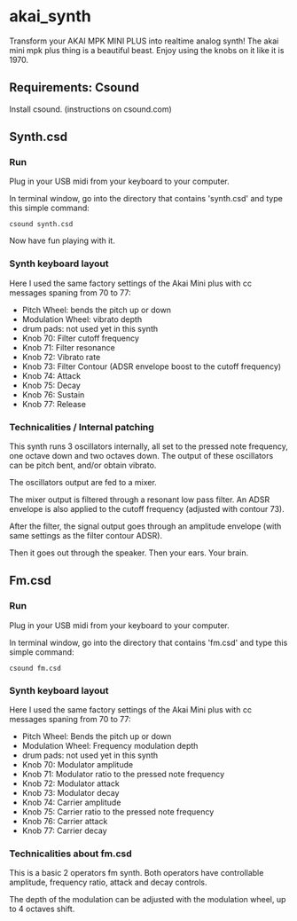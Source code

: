 # akai_synth
Transform your AKAI MPK MINI PLUS into realtime analog synth!
The akai mini mpk plus thing is a beautiful beast.
Enjoy using the knobs on it like it is 1970.

## Requirements: Csound
Install csound. (instructions on csound.com)

## Synth.csd
### Run
Plug in your USB midi from your keyboard to your computer.

In terminal window, go into the directory that contains 'synth.csd' and type this simple command:
```
csound synth.csd
```

Now have fun playing with it.

### Synth keyboard layout
Here I used the same factory settings of the Akai Mini plus with cc messages spaning from 70 to 77:
- Pitch Wheel: bends the pitch up or down
- Modulation Wheel: vibrato depth
- drum pads: not used yet in this synth
- Knob 70: Filter cutoff frequency
- Knob 71: Filter resonance
- Knob 72: Vibrato rate
- Knob 73: Filter Contour (ADSR envelope boost to the cutoff frequency)
- Knob 74: Attack
- Knob 75: Decay
- Knob 76: Sustain
- Knob 77: Release

### Technicalities / Internal patching

This synth runs 3 oscillators internally, all set to the pressed note frequency, one octave down and two octaves down. The output of these oscillators can be pitch bent, and/or obtain vibrato.

The oscillators output are fed to a mixer.

The mixer output is filtered through a resonant low pass filter. An ADSR envelope is also applied to the cutoff frequency (adjusted with contour 73).

After the filter, the signal output goes through an amplitude envelope (with same settings as the filter contour ADSR).

Then it goes out through the speaker.
Then your ears.
Your brain.

## Fm.csd

### Run
Plug in your USB midi from your keyboard to your computer.

In terminal window, go into the directory that contains 'fm.csd' and type this simple command:
```
csound fm.csd
```

### Synth keyboard layout
Here I used the same factory settings of the Akai Mini plus with cc messages spaning from 70 to 77:
- Pitch Wheel: Bends the pitch up or down
- Modulation Wheel: Frequency modulation depth
- drum pads: not used yet in this synth
- Knob 70: Modulator amplitude
- Knob 71: Modulator ratio to the pressed note frequency
- Knob 72: Modulator attack
- Knob 73: Modulator decay
- Knob 74: Carrier amplitude
- Knob 75: Carrier ratio to the pressed note frequency
- Knob 76: Carrier attack
- Knob 77: Carrier decay

### Technicalities about fm.csd
This is a basic 2 operators fm synth. Both operators have controllable amplitude, frequency ratio, attack and decay controls.

The depth of the modulation can be adjusted with the modulation wheel, up to 4 octaves shift.
